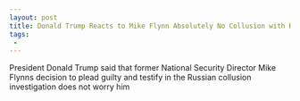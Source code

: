 ```yaml
---
layout: post
title: Donald Trump Reacts to Mike Flynn Absolutely No Collusion with Russia
tags:
 -
---
```

President Donald Trump said that former National Security Director Mike Flynns decision to plead guilty and testify in the Russian collusion investigation does not worry him
